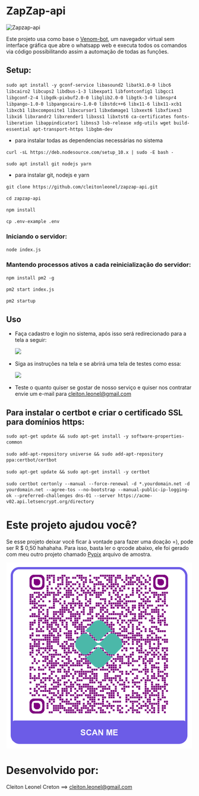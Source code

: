 # ZapZap-api
![Zapzap-api](https://github.com/cleitonleonel/zapzap-api/blob/master/static/media/zapzap-api.png?raw=true)

Este projeto usa como base o [Venom-bot](https://github.com/orkestral/venom), um navegador virtual sem interface gráfica que abre o whatsapp web e executa todos os comandos via código possibilitando assim a automação de todas as funções.

## Setup:

`sudo apt install -y gconf-service libasound2 libatk1.0-0 libc6 libcairo2 libcups2 libdbus-1-3 libexpat1 libfontconfig1 libgcc1 libgconf-2-4 libgdk-pixbuf2.0-0 libglib2.0-0 libgtk-3-0 libnspr4 libpango-1.0-0 libpangocairo-1.0-0 libstdc++6 libx11-6 libx11-xcb1 libxcb1 libxcomposite1 libxcursor1 libxdamage1 libxext6 libxfixes3 libxi6 libxrandr2 libxrender1 libxss1 libxtst6 ca-certificates fonts-liberation libappindicator1 libnss3 lsb-release xdg-utils wget build-essential apt-transport-https libgbm-dev`
- para instalar todas as dependencias necessárias no sistema

`curl -sL https://deb.nodesource.com/setup_10.x | sudo -E bash -`

`sudo apt install git nodejs yarn`
- para instalar git, nodejs e yarn

`git clone https://github.com/cleitonleonel/zapzap-api.git`

`cd zapzap-api`

`npm install`

`cp .env-example .env`

### Iniciando o servidor:

`node index.js`

### Mantendo processos ativos a cada reinicialização do servidor:

`npm install pm2 -g`

`pm2 start index.js`

`pm2 startup`

## Uso
- Faça cadastro e login no sistema, após isso será redirecionado para a tela a seguir:

  <img src="https://github.com/cleitonleonel/zapzap-api/blob/master/static/media/qrcode_read.png?raw=true" width="400">

- Siga as instruções na tela e se abrirá uma tela de testes como essa:

  <img src="https://github.com/cleitonleonel/zapzap-api/blob/master/static/media/send_message.png?raw=true" width="400">


- Teste o quanto quiser se gostar de nosso serviço e quiser nos contratar envie um e-mail para [cleiton.leonel@gmail.com](cleiton.leonel@gmail.com)

## Para instalar o certbot e criar o certificado SSL para domínios https:
  
```shell script
sudo apt-get update && sudo apt-get install -y software-properties-common

sudo add-apt-repository universe && sudo add-apt-repository ppa:certbot/certbot

sudo apt-get update && sudo apt-get install -y certbot

sudo certbot certonly --manual --force-renewal -d *.yourdomain.net -d yourdomain.net --agree-tos --no-bootstrap --manual-public-ip-logging-ok --preferred-challenges dns-01 --server https://acme-v02.api.letsencrypt.org/directory
```

# Este projeto ajudou você?

Se esse projeto deixar você ficar à vontade para fazer uma doação =), pode ser R $ 0,50 hahahaha. Para isso, basta ler o qrcode abaixo, ele foi gerado com meu outro projeto chamado [Pypix](https://github.com/cleitonleonel/pypix.git) arquivo de amostra.

![QRCode Doação](https://github.com/cleitonleonel/pypix/blob/master/qrcode.png?raw=true)


# Desenvolvido por:

Cleiton Leonel Creton ==> cleiton.leonel@gmail.com